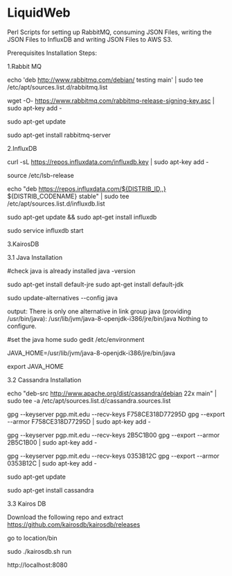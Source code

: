 # LiquidWeb

Perl Scripts for setting up RabbitMQ, consuming JSON Files, writing the JSON Files to InfluxDB and writing JSON Files to AWS S3.

Prerequisites Installation Steps:



1.Rabbit MQ 

echo 'deb http://www.rabbitmq.com/debian/ testing main' | sudo tee /etc/apt/sources.list.d/rabbitmq.list

wget -O- https://www.rabbitmq.com/rabbitmq-release-signing-key.asc | sudo apt-key add -

sudo apt-get update

sudo apt-get install rabbitmq-server

2.InfluxDB

curl -sL https://repos.influxdata.com/influxdb.key | sudo apt-key add -

source /etc/lsb-release

echo "deb https://repos.influxdata.com/${DISTRIB_ID,,} ${DISTRIB_CODENAME} stable" | sudo tee /etc/apt/sources.list.d/influxdb.list

sudo apt-get update && sudo apt-get install influxdb

sudo service influxdb start

3.KairosDB

3.1 Java Installation

#check java is already installed
java -version

sudo apt-get install default-jre
sudo apt-get install default-jdk


sudo update-alternatives --config java

output:
There is only one alternative in link group java (providing /usr/bin/java): /usr/lib/jvm/java-8-openjdk-i386/jre/bin/java
Nothing to configure.

#set the java home
sudo gedit /etc/environment

 

JAVA_HOME=/usr/lib/jvm/java-8-openjdk-i386/jre/bin/java

export JAVA_HOME

3.2 Cassandra Installation

echo "deb-src http://www.apache.org/dist/cassandra/debian 22x main" | sudo tee -a /etc/apt/sources.list.d/cassandra.sources.list

gpg --keyserver pgp.mit.edu --recv-keys F758CE318D77295D
gpg --export --armor F758CE318D77295D | sudo apt-key add -


gpg --keyserver pgp.mit.edu --recv-keys 2B5C1B00
gpg --export --armor 2B5C1B00 | sudo apt-key add -


gpg --keyserver pgp.mit.edu --recv-keys 0353B12C
gpg --export --armor 0353B12C | sudo apt-key add -

sudo apt-get update

sudo apt-get install cassandra

3.3 Kairos DB

Download the following repo and extract 
https://github.com/kairosdb/kairosdb/releases

go to location/bin

sudo ./kairosdb.sh run 

http://localhost:8080








